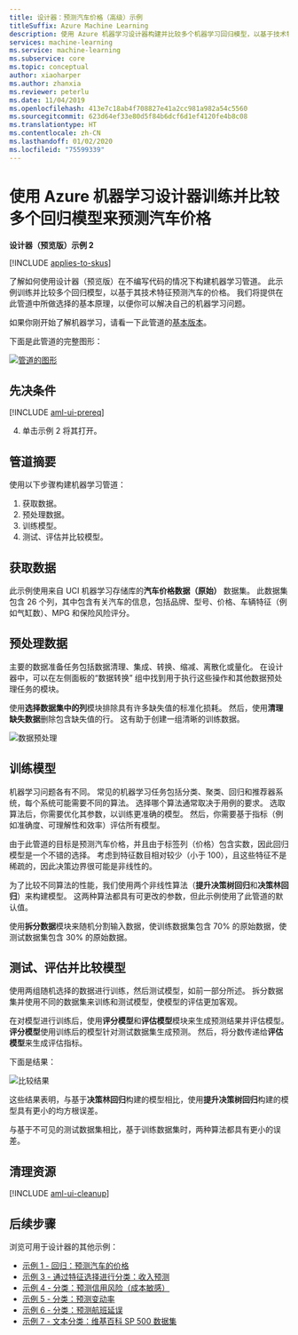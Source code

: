 ```yaml
---
title: 设计器：预测汽车价格（高级）示例
titleSuffix: Azure Machine Learning
description: 使用 Azure 机器学习设计器构建并比较多个机器学习回归模型，以基于技术特征来预测汽车的价格。
services: machine-learning
ms.service: machine-learning
ms.subservice: core
ms.topic: conceptual
author: xiaoharper
ms.author: zhanxia
ms.reviewer: peterlu
ms.date: 11/04/2019
ms.openlocfilehash: 413e7c18ab4f708827e41a2cc981a982a54c5560
ms.sourcegitcommit: 623d64ef33e80d5f84b6dcf6d1ef4120fe4b8c08
ms.translationtype: HT
ms.contentlocale: zh-CN
ms.lasthandoff: 01/02/2020
ms.locfileid: "75599339"
---
```

# <a name="train--compare-multiple-regression-models-to-predict-car-prices-with-azure-machine-learning-designer"></a>使用 Azure 机器学习设计器训练并比较多个回归模型来预测汽车价格

**设计器（预览版）示例 2**

[!INCLUDE [applies-to-skus](../../includes/aml-applies-to-enterprise-sku.md)]

了解如何使用设计器（预览版）在不编写代码的情况下构建机器学习管道。 此示例训练并比较多个回归模型，以基于其技术特征预测汽车的价格。 我们将提供在此管道中所做选择的基本原理，以便你可以解决自己的机器学习问题。

如果你刚开始了解机器学习，请看一下此管道的[基本版本](service/how-to-designer-sample-regression-automobile-price-basic.md)。

下面是此管道的完整图形：

[![管道的图形](./media/how-to-designer-sample-regression-automobile-price-compare-algorithms/graph.png)](./media/how-to-designer-sample-regression-automobile-price-compare-algorithms/graph.png#lightbox)

## <a name="prerequisites"></a>先决条件

[!INCLUDE [aml-ui-prereq](../../includes/aml-ui-prereq.md)]

4. 单击示例 2 将其打开。 

## <a name="pipeline-summary"></a>管道摘要

使用以下步骤构建机器学习管道：

1. 获取数据。
1. 预处理数据。
1. 训练模型。
1. 测试、评估并比较模型。

## <a name="get-the-data"></a>获取数据

此示例使用来自 UCI 机器学习存储库的**汽车价格数据（原始）** 数据集。 此数据集包含 26 个列，其中包含有关汽车的信息，包括品牌、型号、价格、车辆特征（例如气缸数）、MPG 和保险风险评分。

## <a name="pre-process-the-data"></a>预处理数据

主要的数据准备任务包括数据清理、集成、转换、缩减、离散化或量化。 在设计器中，可以在左侧面板的“数据转换”  组中找到用于执行这些操作和其他数据预处理任务的模块。

使用**选择数据集中的列**模块排除具有许多缺失值的标准化损耗。 然后，使用**清理缺失数据**删除包含缺失值的行。 这有助于创建一组清晰的训练数据。

![数据预处理](./media/how-to-designer-sample-regression-automobile-price-compare-algorithms/data-processing.png)

## <a name="train-the-model"></a>训练模型

机器学习问题各有不同。 常见的机器学习任务包括分类、聚类、回归和推荐器系统，每个系统可能需要不同的算法。 选择哪个算法通常取决于用例的要求。 选取算法后，你需要优化其参数，以训练更准确的模型。 然后，你需要基于指标（例如准确度、可理解性和效率）评估所有模型。

由于此管道的目标是预测汽车价格，并且由于标签列（价格）包含实数，因此回归模型是一个不错的选择。 考虑到特征数目相对较少（小于 100），且这些特征不是稀疏的，因此决策边界很可能是非线性的。

为了比较不同算法的性能，我们使用两个非线性算法（**提升决策树回归**和**决策林回归**）来构建模型。 这两种算法都具有可更改的参数，但此示例使用了此管道的默认值。

使用**拆分数据**模块来随机分割输入数据，使训练数据集包含 70% 的原始数据，使测试数据集包含 30% 的原始数据。

## <a name="test-evaluate-and-compare-the-models"></a>测试、评估并比较模型

使用两组随机选择的数据进行训练，然后测试模型，如前一部分所述。 拆分数据集并使用不同的数据集来训练和测试模型，使模型的评估更加客观。

在对模型进行训练后，使用**评分模型**和**评估模型**模块来生成预测结果并评估模型。 **评分模型**使用训练后的模型针对测试数据集生成预测。 然后，将分数传递给**评估模型**来生成评估指标。



下面是结果：

![比较结果](./media/how-to-designer-sample-regression-automobile-price-compare-algorithms/result.png)

这些结果表明，与基于**决策林回归**构建的模型相比，使用**提升决策树回归**构建的模型具有更小的均方根误差。

与基于不可见的测试数据集相比，基于训练数据集时，两种算法都具有更小的误差。

## <a name="clean-up-resources"></a>清理资源

[!INCLUDE [aml-ui-cleanup](../../includes/aml-ui-cleanup.md)]

## <a name="next-steps"></a>后续步骤

浏览可用于设计器的其他示例：

- [示例 1 - 回归：预测汽车的价格](service/how-to-designer-sample-regression-automobile-price-basic.md)
- [示例 3 - 通过特征选择进行分类：收入预测](service/how-to-designer-sample-classification-predict-income.md)
- [示例 4 - 分类：预测信用风险（成本敏感）](service/how-to-designer-sample-classification-credit-risk-cost-sensitive.md)
- [示例 5 - 分类：预测变动率](service/how-to-designer-sample-classification-churn.md)
- [示例 6 - 分类：预测航班延误](service/how-to-designer-sample-classification-flight-delay.md)
- [示例 7 - 文本分类：维基百科 SP 500 数据集](how-to-designer-sample-text-classification.md)
